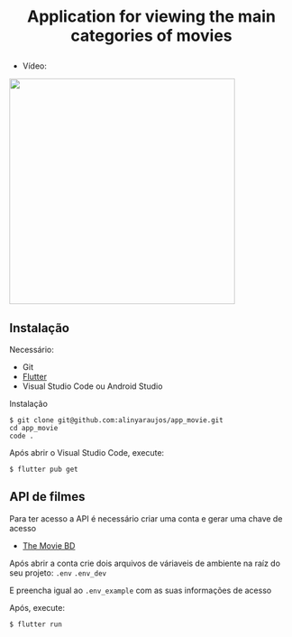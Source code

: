 # <p align="center">Application for viewing the main categories of movies</p>

- Vídeo:
<img src="https://github.com/alinyaraujos/app_movie/tree/main/assets/readme/video.gif" height="400px">

## Instalação

Necessário:

- Git
- [Flutter](https://flutter.dev)
- Visual Studio Code ou Android Studio

Instalação

```
$ git clone git@github.com:alinyaraujos/app_movie.git
cd app_movie
code . 
```

Após abrir o Visual Studio Code, execute:
```
$ flutter pub get
```
## API de filmes  
Para ter acesso a API é necessário criar uma conta e gerar uma chave de acesso
- [The Movie BD](https://www.themoviedb.org/)


Após abrir a conta crie dois arquivos de váriaveis de ambiente na raíz do seu projeto: 
`.env`
`.env_dev`

E preencha igual ao `.env_example` com as suas informações de acesso 

Após, execute:
```
$ flutter run
```
